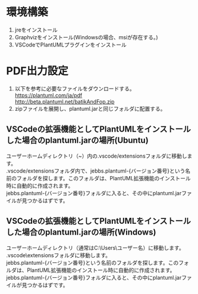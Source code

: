 # 環境構築
1. jreをインストール
1. Graphvizをインストール(Windowsの場合、msiが存在する。)
1. VSCodeでPlantUMLプラグインをインストール

# PDF出力設定
1. 以下を参考に必要なファイルをダウンロードする。  
https://plantuml.com/ja/pdf  
http://beta.plantuml.net/batikAndFop.zip  
1. zipファイルを展開し、plantuml.jarと同じフォルダに配置する。

## VSCodeの拡張機能としてPlantUMLをインストールした場合のplantuml.jarの場所(Ubuntu)
ユーザーホームディレクトリ（~）内の.vscode/extensionsフォルダに移動します。  
.vscode/extensionsフォルダ内で、jebbs.plantuml-{バージョン番号}という名前のフォルダを探します。このフォルダは、PlantUML拡張機能のインストール時に自動的に作成されます。  
jebbs.plantuml-{バージョン番号}フォルダに入ると、その中にplantuml.jarファイルが見つかるはずです。  


## VSCodeの拡張機能としてPlantUMLをインストールした場合のplantuml.jarの場所(Windows)
ユーザーホームディレクトリ（通常はC:\Users\ユーザー名）に移動します。  
.vscode\extensionsフォルダに移動します。  
jebbs.plantuml-{バージョン番号}という名前のフォルダを探します。このフォルダは、PlantUML拡張機能のインストール時に自動的に作成されます。  
jebbs.plantuml-{バージョン番号}フォルダに入ると、その中にplantuml.jarファイルが見つかるはずです。  
